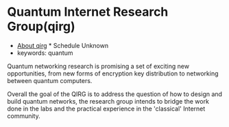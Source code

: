 # Quantum Internet Research Group(qirg)
* [About qirg](https://datatracker.ietf.org/group/qirg/about/)
<IETFschedule>* Schedule Unknown</IETFschedule>
* keywords: quantum

Quantum networking research is promising a set of exciting new opportunities, from new forms of encryption key distribution to networking between quantum computers.

Overall the goal of the QIRG is to address the question of how to design and build quantum networks, the research group intends to bridge the work done in the labs and the practical experience in the 'classical' Internet community. 